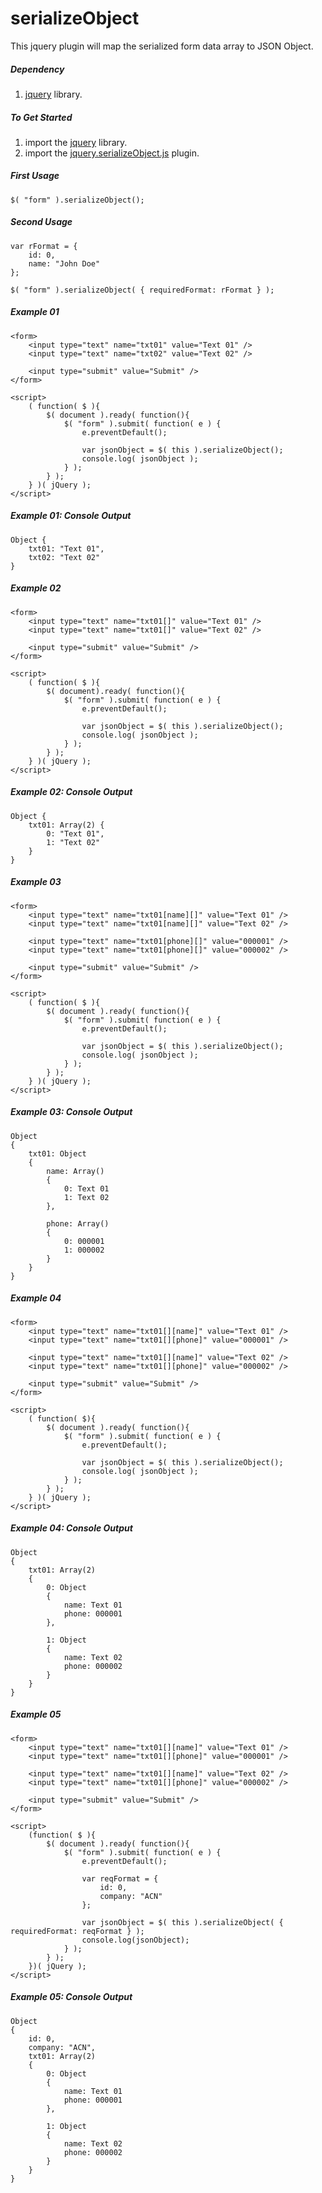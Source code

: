 # serializeObject
This jquery plugin will map the serialized form data array to JSON Object.



##### Dependency
1. [jquery](https://github.com/citnvillareal/serializeObject/blob/master/js/jquery-1.11.3.min.js) library.



##### To Get Started
1. import the [jquery](https://github.com/citnvillareal/serializeObject/blob/master/js/jquery-1.11.3.min.js) library.
2. import the [jquery.serializeObject.js](https://github.com/citnvillareal/serializeObject/blob/master/js/jquery.serializeObject.js) plugin. 



##### First Usage 
	$( "form" ).serializeObject();



##### Second Usage
	var rFormat = {
		id: 0,
		name: "John Doe"
	};

	$( "form" ).serializeObject( { requiredFormat: rFormat } );



##### Example 01
	<form>
		<input type="text" name="txt01" value="Text 01" />
		<input type="text" name="txt02" value="Text 02" />

		<input type="submit" value="Submit" />
	</form>

	<script>
		( function( $ ){
			$( document ).ready( function(){
				$( "form" ).submit( function( e ) {
					e.preventDefault();

					var jsonObject = $( this ).serializeObject();
					console.log( jsonObject );
				} );
			} );
		} )( jQuery );
	</script>

##### Example 01: Console Output
	Object {
		txt01: "Text 01",
		txt02: "Text 02"
	}



##### Example 02
	<form>
		<input type="text" name="txt01[]" value="Text 01" />
		<input type="text" name="txt01[]" value="Text 02" />

		<input type="submit" value="Submit" />
	</form>

	<script>
		( function( $ ){
			$( document).ready( function(){
				$( "form" ).submit( function( e ) {
					e.preventDefault();

					var jsonObject = $( this ).serializeObject();
					console.log( jsonObject );
				} );
			} );
		} )( jQuery );
	</script>

##### Example 02: Console Output
	Object {
		txt01: Array(2) {
			0: "Text 01",
			1: "Text 02"
		}
	}



##### Example 03
	<form>
		<input type="text" name="txt01[name][]" value="Text 01" />
		<input type="text" name="txt01[name][]" value="Text 02" />

		<input type="text" name="txt01[phone][]" value="000001" />
		<input type="text" name="txt01[phone][]" value="000002" />

		<input type="submit" value="Submit" />
	</form>

	<script>
		( function( $ ){
			$( document ).ready( function(){
				$( "form" ).submit( function( e ) {
					e.preventDefault();

					var jsonObject = $( this ).serializeObject();
					console.log( jsonObject );
				} );
			} );
		} )( jQuery );
	</script>

##### Example 03: Console Output
	Object 
	{
		txt01: Object 
		{
			name: Array()
			{
				0: Text 01
				1: Text 02
			},
			
			phone: Array()
			{
				0: 000001
				1: 000002
			}
		}
	}



##### Example 04
	<form>
		<input type="text" name="txt01[][name]" value="Text 01" />
		<input type="text" name="txt01[][phone]" value="000001" />

		<input type="text" name="txt01[][name]" value="Text 02" />
		<input type="text" name="txt01[][phone]" value="000002" />

		<input type="submit" value="Submit" />
	</form>

	<script>
		( function( $){
			$( document ).ready( function(){
				$( "form" ).submit( function( e ) {
					e.preventDefault();

					var jsonObject = $( this ).serializeObject();
					console.log( jsonObject );
				} );
			} );
		} )( jQuery );
	</script>

##### Example 04: Console Output
	Object 
	{
		txt01: Array(2) 
		{
			0: Object
			{
				name: Text 01
				phone: 000001
			},
			
			1: Object
			{
				name: Text 02
				phone: 000002
			}
		}
	}



##### Example 05
	<form>
		<input type="text" name="txt01[][name]" value="Text 01" />
		<input type="text" name="txt01[][phone]" value="000001" />

		<input type="text" name="txt01[][name]" value="Text 02" />
		<input type="text" name="txt01[][phone]" value="000002" />

		<input type="submit" value="Submit" />
	</form>

	<script>
		(function( $ ){
			$( document ).ready( function(){
				$( "form" ).submit( function( e ) {
					e.preventDefault();

					var reqFormat = {
						id: 0,
						company: "ACN"
					}; 

					var jsonObject = $( this ).serializeObject( { requiredFormat: reqFormat } );
					console.log(jsonObject);
				} );
			} );
		})( jQuery );
	</script>

##### Example 05: Console Output
	Object 
	{
		id: 0,
		company: "ACN",
		txt01: Array(2) 
		{
			0: Object
			{
				name: Text 01
				phone: 000001
			},
			
			1: Object
			{
				name: Text 02
				phone: 000002
			}
		}
	}
